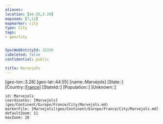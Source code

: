 ```yaml
---
aliases: 
location: [44.55,3.28]
mapzoom: [7,12] 
mapmarker: city 
type: City
tags:
- geo/City


SpocWebEntityId: 32336
isDeleted: false
confidential: public

title: Marvejols
---
```

[geo-lon::3.28]
[geo-lat::44.55]
[name::Marvejols]
[State::]
[Country::[France](geo/Continent/Europe/France.md)]
[StateId::]
[Population::]
[Unknown::]


```leaflet
id: Marvejols
coordinates: [Marvejols](geo/Continent/Europe/France/City/Marvejols.md)
markerFile: [Marvejols](geo/Continent/Europe/France/City/Marvejols.md)
defaultZoom: 11 
maxZoom: 18
```


